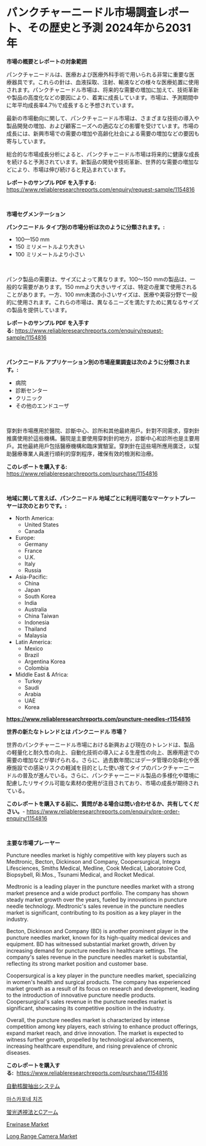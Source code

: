 <p><h1>パンクチャーニードル市場調査レポート、その歴史と予測 2024年から2031年</h1></p><p><strong>市場の概要とレポートの対象範囲</strong></p>
<p><p>パンクチャニードルは、医療および医療外科手術で用いられる非常に重要な医療器具です。これらの針は、血液採取、注射、輸液などの様々な医療処置に使用されます。パンクチャニードル市場は、将来的な需要の増加に加えて、技術革新や製品の高度化などの要因により、着実に成長しています。市場は、予測期間中に年平均成長率4.7％で成長すると予想されています。</p><p>最新の市場動向に関して、パンクチャニードル市場は、さまざまな技術の導入や製品開発の増加、および顧客ニーズへの適応などの影響を受けています。市場の成長には、新興市場での需要の増加や高齢化社会による需要の増加などの要因も寄与しています。</p><p>総合的な市場成長分析によると、パンクチャニードル市場は将来的に健康な成長を続けると予測されています。新製品の開発や技術革新、世界的な需要の増加などにより、市場は伸び続けると見込まれています。</p></p>
<p><strong>レポートのサンプル PDF を入手する:</strong> <a href="https://www.reliableresearchreports.com/enquiry/request-sample/1154816">https://www.reliableresearchreports.com/enquiry/request-sample/1154816</a></p>
<p>&nbsp;</p>
<p><strong>市場セグメンテーション</strong></p>
<p><strong>パンクニードル タイプ別の市場分析は次のように分類されます。:</strong></p>
<p><ul><li>100—150 mm</li><li>150 ミリメートルより大きい</li><li>100 ミリメートルより小さい</li></ul></p>
<p>&nbsp;</p>
<p><p>パンク製品の需要は、サイズによって異なります。100〜150 mmの製品は、一般的な需要があります。150 mmより大きいサイズは、特定の産業で使用されることがあります。一方、100 mm未満の小さいサイズは、医療や美容分野で一般的に使用されます。これらの市場は、異なるニーズを満たすために異なるサイズの製品を提供しています。</p></p>
<p><strong>レポートのサンプル PDF を入手する:</strong>&nbsp;<a href="https://www.reliableresearchreports.com/enquiry/request-sample/1154816">https://www.reliableresearchreports.com/enquiry/request-sample/1154816</a></p>
<p>&nbsp;</p>
<p><strong> パンクニードル アプリケーション別の市場産業調査は次のように分類されます。:</strong></p>
<p><ul><li>病院</li><li>診断センター</li><li>クリニック</li><li>その他のエンドユーザ</li></ul></p>
<p>&nbsp;</p>
<p><p>穿刺針市場應用於醫院、診斷中心、診所和其他最終用戶。針對不同需求，穿刺針推廣使用於這些機構。醫院是主要使用穿刺針的地方，診斷中心和診所也是主要用戶。其他最終用戶包括醫療機構和臨床實驗室。穿刺針在這些場所應用廣泛，以幫助醫療專業人員進行順利的穿刺程序，確保有效的檢測和治療。</p></p>
<p><strong>このレポートを購入する:</strong>&nbsp; <a href="https://www.reliableresearchreports.com/purchase/1154816">https://www.reliableresearchreports.com/purchase/1154816</a></p>
<p>&nbsp;</p>
<p><strong>地域に関して言えば、パンクニードル 地域ごとに利用可能なマーケットプレーヤーは次のとおりです。:</strong></p>
<p><ul>
    <li>
        North America:
        <ul>
            <li>United States</li>
            <li>Canada</li>
        </ul>
    </li>
    <li>
        Europe:
        <ul>
            <li>Germany</li>
            <li>France</li>
            <li>U.K.</li>
            <li>Italy</li>
            <li>Russia</li>
        </ul>
    </li>
    <li>
        Asia-Pacific:
        <ul>
            <li>China</li>
            <li>Japan</li>
            <li>South Korea</li>
            <li>India</li>
            <li>Australia</li>
            <li>China Taiwan</li>
            <li>Indonesia</li>
            <li>Thailand</li>
            <li>Malaysia</li>
        </ul>
    </li>
    <li>
        Latin America:
        <ul>
            <li>Mexico</li>
            <li>Brazil</li>
            <li>Argentina Korea</li>
            <li>Colombia</li>
        </ul>
    </li>
    <li>
        Middle East & Africa:
        <ul>
            <li>Turkey</li>
            <li>Saudi</li>
            <li>Arabia</li>
            <li>UAE</li>
            <li>Korea</li>
        </ul>
    </li>
    </ul></p>
<p><strong><a href="https://www.reliableresearchreports.com/puncture-needles-r1154816">https://www.reliableresearchreports.com/puncture-needles-r1154816</a></strong>&nbsp;</p>
<p><strong>世界の新たなトレンドとは パンクニードル 市場？</strong></p>
<p><p>世界のパンクチャーニードル市場における新興および現在のトレンドは、製品の軽量化と耐久性の向上、自動化技術の導入による生産性の向上、医療用途での需要の増加などが挙げられる。さらに、過去数年間にはデータ管理の効率化や医療施設での感染リスクの軽減を目的とした使い捨てタイプのパンクチャーニードルの普及が進んでいる。さらに、パンクチャーニードル製品の多様化や環境に配慮したリサイクル可能な素材の使用が注目されており、市場の成長が期待されている。</p></p>
<p><strong>このレポートを購入する前に、質問がある場合は問い合わせるか、共有してください。</strong>- <a href="https://www.reliableresearchreports.com/enquiry/pre-order-enquiry/1154816">https://www.reliableresearchreports.com/enquiry/pre-order-enquiry/1154816</a></p>
<p>&nbsp;</p>
<p><strong>主要な市場プレーヤー</strong></p>
<p><p>Puncture needles market is highly competitive with key players such as Medtronic, Becton, Dickinson and Company, Coopersurgical, Integra Lifesciences, Smiths Medical, Medline, Cook Medical, Laboratoire Ccd, Biopsybell, Ri.Mos., Tsunami Medical, and Rocket Medical.</p><p>Medtronic is a leading player in the puncture needles market with a strong market presence and a wide product portfolio. The company has shown steady market growth over the years, fueled by innovations in puncture needle technology. Medtronic's sales revenue in the puncture needles market is significant, contributing to its position as a key player in the industry.</p><p>Becton, Dickinson and Company (BD) is another prominent player in the puncture needles market, known for its high-quality medical devices and equipment. BD has witnessed substantial market growth, driven by increasing demand for puncture needles in healthcare settings. The company's sales revenue in the puncture needles market is substantial, reflecting its strong market position and customer base.</p><p>Coopersurgical is a key player in the puncture needles market, specializing in women's health and surgical products. The company has experienced market growth as a result of its focus on research and development, leading to the introduction of innovative puncture needle products. Coopersurgical's sales revenue in the puncture needles market is significant, showcasing its competitive position in the industry.</p><p>Overall, the puncture needles market is characterized by intense competition among key players, each striving to enhance product offerings, expand market reach, and drive innovation. The market is expected to witness further growth, propelled by technological advancements, increasing healthcare expenditure, and rising prevalence of chronic diseases.</p></p>
<p><strong>このレポートを購入する:</strong>&nbsp;&nbsp;<a href="https://www.reliableresearchreports.com/purchase/1154816">https://www.reliableresearchreports.com/purchase/1154816</a></p>
<p><p><a href="https://github.com/roulaayoub-saad/Market-Research-Report-List-1/blob/main/640390258678.md">自動核酸抽出システム</a></p><p><a href="https://github.com/rcabello548/Market-Research-Report-List-1/blob/main/974150256315.md">마스카포네 치즈</a></p><p><a href="https://github.com/zjkmgcs938405/Market-Research-Report-List-2/blob/main/119887658677.md">蛍光透視法とCアーム</a></p><p><a href="https://github.com/luckyshygirl/Market-Research-Report-List-4/blob/main/erwinase-market.md">Erwinase Market</a></p><p><a href="https://www.linkedin.com/pulse/long-range-camera-market-insight-trends-growth-forecasted-from-jzcvc">Long Range Camera Market</a></p></p>